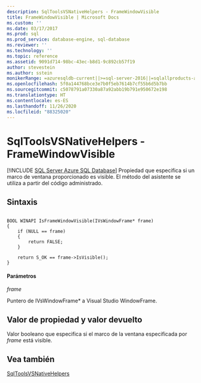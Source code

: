```yaml
---
description: SqlToolsVSNativeHelpers - FrameWindowVisible
title: FrameWindowVisible | Microsoft Docs
ms.custom: ''
ms.date: 03/17/2017
ms.prod: sql
ms.prod_service: database-engine, sql-database
ms.reviewer: ''
ms.technology: ''
ms.topic: reference
ms.assetid: 9091d714-98bc-43ec-b8d1-9c892cb57f19
author: stevestein
ms.author: sstein
monikerRange: =azuresqldb-current||>=sql-server-2016||=sqlallproducts-allversions||>=sql-server-linux-2017||=azuresqldb-mi-current
ms.openlocfilehash: 5f0a144768bce3e7b0f5eb7614b7cf55b6d5b7bb
ms.sourcegitcommit: c5078791a07330a87a92abb19b791e950672e198
ms.translationtype: HT
ms.contentlocale: es-ES
ms.lasthandoff: 11/26/2020
ms.locfileid: "88325020"
---
```

# <a name="sqltoolsvsnativehelpers---framewindowvisible"></a>SqlToolsVSNativeHelpers - FrameWindowVisible
[!INCLUDE [SQL Server Azure SQL Database](../includes/applies-to-version/sql-asdb.md)]
  Propiedad que especifica si un marco de ventana proporcionado es visible. El método del asistente se utiliza a partir del código administrado.  
  
## <a name="syntax"></a>Sintaxis  
  
```  
  
BOOL WINAPI IsFrameWindowVisible(IVsWindowFrame* frame)  
{  
    if (NULL == frame)  
    {  
        return FALSE;  
    }  
  
    return S_OK == frame->IsVisible();  
}  
```  
  
#### <a name="parameters"></a>Parámetros  
 *frame*  
  
 Puntero de IVsWindowFrame* a Visual Studio WindowFrame.  
  
## <a name="property-valuereturn-value"></a>Valor de propiedad y valor devuelto  
 Valor booleano que especifica si el marco de la ventana especificada por *frame* está visible.  
  
## <a name="see-also"></a>Vea también  
 [SqlToolsVSNativeHelpers](../relational-databases/sqltoolsvsnativehelpers.md)  
  
  
